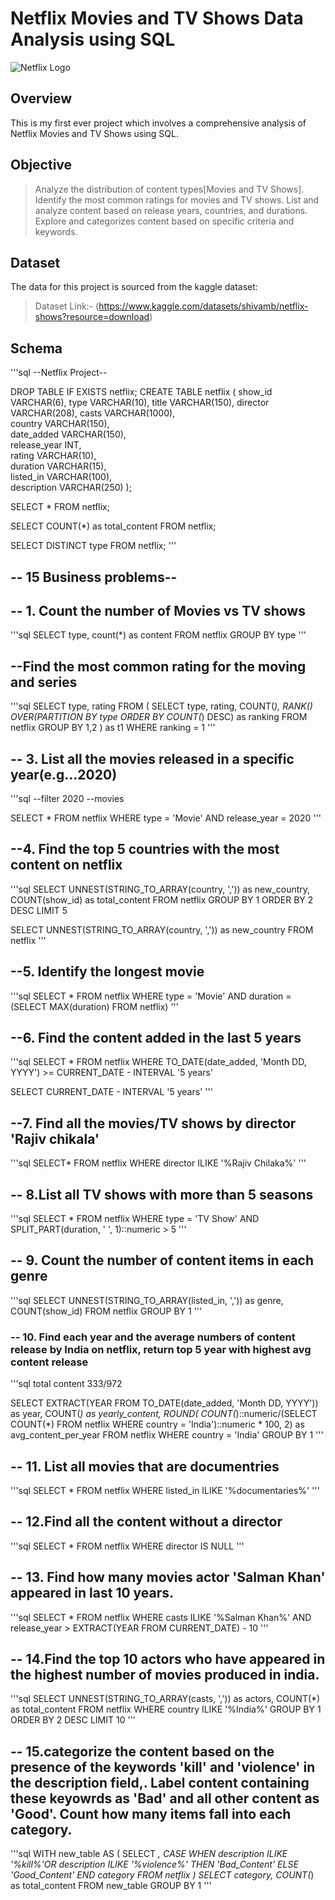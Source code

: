 # Netflix Movies and TV Shows Data Analysis using SQL

![Netflix Logo](https://github.com/pratikshanishad09/netflix-sql-project/blob/main/netflix.avif)

## Overview
This is my first ever project which involves a comprehensive analysis of Netflix Movies and TV Shows using SQL. 

## Objective 
> Analyze the distribution of content types[Movies and TV Shows].
> Identify the most common ratings for movies and TV shows.
> List and analyze content based on release years, countries, and durations.
> Explore and categorizes content based on specific criteria and keywords.

## Dataset 
The data for this project is sourced from the kaggle dataset:
 > Dataset Link:- (https://www.kaggle.com/datasets/shivamb/netflix-shows?resource=download)

## Schema
'''sql
--Netflix Project--

DROP TABLE IF EXISTS netflix;
CREATE TABLE netflix
(
 show_id VARCHAR(6),
 type VARCHAR(10),
 title VARCHAR(150),
 director VARCHAR(208),
 casts VARCHAR(1000),	
 country VARCHAR(150),	
 date_added VARCHAR(150),	
 release_year INT,	
 rating VARCHAR(10),	
 duration VARCHAR(15), 	
 listed_in VARCHAR(100),	
 description VARCHAR(250)
);

SELECT * FROM netflix;

SELECT 
   COUNT(*) as total_content 
FROM netflix;

SELECT 
   DISTINCT type 
FROM netflix;
'''

## -- 15 Business problems--

## -- 1. Count the number of Movies vs TV shows
'''sql
SELECT
   type,
   count(*) as content 
FROM netflix
GROUP BY type
'''

## --Find the most common rating for the moving and series
'''sql
SELECT 
   type,
   rating
FROM 
(
SELECT 
  type,
  rating,
  COUNT(*),
  RANK() OVER(PARTITION BY type ORDER BY COUNT(*) DESC) as ranking
  FROM netflix
GROUP BY 1,2
) as t1
WHERE 
   ranking = 1
'''

## -- 3. List all the movies released in a specific year(e.g...2020)
'''sql
--filter 2020
--movies

SELECT * FROM netflix
WHERE 
    type = 'Movie'
    AND
	release_year = 2020
'''

## --4. Find the top 5 countries with the most content on netflix
'''sql
SELECT 
    UNNEST(STRING_TO_ARRAY(country, ',')) as new_country,
	COUNT(show_id) as total_content
FROM netflix
GROUP BY 1
ORDER BY 2 DESC
LIMIT 5

SELECT 
    UNNEST(STRING_TO_ARRAY(country, ',')) as new_country
FROM netflix
'''

## --5. Identify the longest movie
'''sql
SELECT * FROM netflix
WHERE 
    type = 'Movie'
	AND 
	duration = (SELECT MAX(duration) FROM netflix)
'''

## --6. Find the content added in the last 5 years
'''sql
SELECT * FROM netflix
WHERE 
    TO_DATE(date_added, 'Month DD, YYYY') >= CURRENT_DATE - INTERVAL '5 years'

SELECT CURRENT_DATE - INTERVAL '5 years'
'''

## --7. Find all the movies/TV shows by director 'Rajiv chikala'
'''sql
SELECT* FROM netflix
WHERE director ILIKE '%Rajiv Chilaka%'
'''

## -- 8.List all TV shows with more than 5 seasons
'''sql
SELECT 
    * 
FROM netflix
WHERE
     type = 'TV Show'
	 AND
	 SPLIT_PART(duration, ' ', 1)::numeric > 5 
'''

## -- 9. Count the number of content items in each genre
'''sql
SELECT 
    UNNEST(STRING_TO_ARRAY(listed_in, ',')) as genre,
	COUNT(show_id)
FROM netflix
GROUP BY 1
'''

### -- 10. Find each year and the average numbers of content release by India on netflix, return top 5 year with highest avg content release
'''sql
total content 333/972

SELECT 
    EXTRACT(YEAR FROM TO_DATE(date_added, 'Month DD, YYYY')) as year,
	COUNT(*) as yearly_content,
	ROUND(
	COUNT(*)::numeric/(SELECT COUNT(*) FROM netflix WHERE country = 'India')::numeric * 100, 2)
	as avg_content_per_year
FROM netflix
WHERE country = 'India'
GROUP BY 1
'''

## -- 11. List all movies that are documentries
'''sql
SELECT * FROM netflix
WHERE
    listed_in ILIKE '%documentaries%'
'''

## -- 12.Find all the content without a director
'''sql
SELECT * FROM netflix
WHERE 
    director IS NULL
'''

## -- 13. Find how many movies actor 'Salman Khan' appeared in last 10 years.
'''sql
SELECT * FROM netflix
WHERE
    casts ILIKE '%Salman Khan%' 
	AND 
	release_year > EXTRACT(YEAR FROM CURRENT_DATE) - 10
'''

## -- 14.Find the top 10 actors who have appeared in the highest number of movies produced in india.
'''sql
SELECT 
	UNNEST(STRING_TO_ARRAY(casts, ',')) as actors,
	COUNT(*) as total_content
FROM netflix
WHERE country ILIKE '%India%'
GROUP BY 1
ORDER BY 2 DESC
LIMIT 10
'''

## -- 15.categorize the content based on the presence of the keywords 'kill' and 'violence' in the description field,. Label content containing these keyowrds as 'Bad' and all other content as 'Good'. Count how many items fall into each category.
'''sql
WITH new_table
AS
(
SELECT 
    *,
	CASE
	WHEN description ILIKE '%kill%'OR
	description ILIKE '%violence%' THEN 'Bad_Content'
	   ELSE 'Good_Content'
    END category
FROM netflix
)
SELECT 
    category,
	COUNT(*) as total_content
FROM new_table
GROUP BY 1
'''


